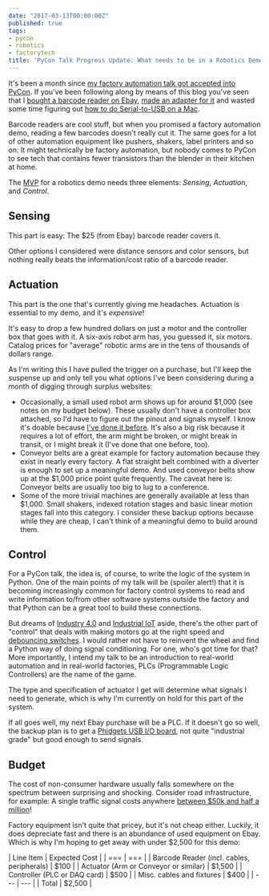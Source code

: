 ```yaml
---
date: "2017-03-13T00:00:00Z"
published: true
tags:
- pycon
- robotics
- factorytech
title: 'PyCon Talk Progress Update: What needs to be in a Robotics Demo?'
---
```


It's been a month since [my factory automation talk got accepted into PyCon](/2017/02/12/tap-tap-tap/). If you've been following along by means of this blog you've seen that I [bought a barcode reader on Ebay](/2017/02/26/intro-to-barcode-readers/), [made an adapter for it](/2017/03/06/ms3-serial-adapter/) and wasted some time figuring out [how to do Serial-to-USB on a Mac](/2017/03/07/serial-to-usb-on-mac/).

Barcode readers are cool stuff, but when you promised a factory automation demo, reading a few barcodes doesn't really cut it. The same goes for a lot of other automation equipment like pushers, shakers, label printers and so on: It might technically be factory automation, but nobody comes to PyCon to see tech that contains fewer transistors than the blender in their kitchen at home.

The [MVP](https://en.wikipedia.org/wiki/Minimum_viable_product) for a robotics demo needs three elements: *Sensing*, *Actuation*, and *Control*.

## Sensing

This part is easy: The $25 (from Ebay) barcode reader covers it.

Other options I considered were distance sensors and color sensors, but nothing really beats the information/cost ratio of a barcode reader.


## Actuation

This part is the one that's currently giving me headaches. Actuation is essential to my demo, and it's _expensive_!

It's easy to drop a few hundred dollars on just a motor and the controller box that goes with it. A six-axis robot arm has, you guessed it, six motors. Catalog prices for "average" robotic arms are in the tens of thousands of dollars range.

As I'm writing this I have pulled the trigger on a purchase, but I'll keep the suspense up and only tell you what options I've been considering during a month of digging through surplus websites:
* Occasionally, a small used robot arm shows up for around $1,000 (see notes on my budget below). These usually don't have a controller box attached, so I'd have to figure out the pinout and signals myself. I know it's doable because [I've done it before](http://jonasneubert.com/projects/movemaster). It's also a big risk because it requires a lot of effort, the arm might be broken, or might break in transit, or I might break it (I've done that one before, too).
* Conveyor belts are a great example for factory automation because they exist in nearly every factory. A flat straight belt combined with a diverter is enough to set up a meaningful demo. And used conveyor belts show up at the $1,000 price point quite frequently. The caveat here is: Conveyor belts are usually too big to lug to a conference.
* Some of the more trivial machines are generally available at less than $1,000. Small shakers, indexed rotation stages and basic linear motion stages fall into this category. I consider these backup options because while they are cheap, I can't think of a meaningful demo to build around them.


## Control

For a PyCon talk, the idea is, of course, to write the logic of the system in Python. One of the main points of my talk will be (spoiler alert!) that it is becoming increasingly common for factory control systems to read and write information to/from other software systems outside the factory and that Python can be a great tool to build these connections.

But dreams of [Industry 4.0](https://en.wikipedia.org/wiki/Industry_4.0) and [Industrial IoT](https://www.accenture.com/us-en/labs-insight-industrial-internet-of-things) aside, there's the other part of "control" that deals with making motors go at the right speed and [debouncing switches](http://www.unm.edu/~zbaker/ece238/slides/Debounce.pdf). I would rather not have to reinvent the wheel and find a Python way of doing signal conditioning. For one, who's got time for that? More importantly, I intend my talk to be an introduction to real-world automation and in real-world factories, PLCs (Programmable Logic Controllers) are the name of the game.

The type and specification of actuator I get will determine what signals I need to generate, which is why I'm currently on hold for this part of the system.

If all goes well, my next Ebay purchase will be a PLC. If it doesn't go so well, the backup plan is to get a [Phidgets USB I/O board](http://www.phidgets.com/products.php?category=0), not quite "industrial grade" but good enough to send signals.


## Budget

The cost of non-consumer hardware usually falls somewhere on the spectrum between surprising and shocking. Consider road infrastructure, for example: A single traffic signal costs anywhere [between $50k and half a million](http://www.itsbenefits.its.dot.gov/its/benecost.nsf/DisplayRUCByUnitCostElementUnadjusted?ReadForm&UnitCostElement=Traffic+Signal&Subsystem=Roadside+Control+(RS-C))!

Factory equipment isn't quite that pricey, but it's not cheap either. Luckily, it does depreciate fast and there is an abundance of used equipment on Ebay. Which is why I'm hoping to get away with under $2,500 for this demo:

| Line Item | Expected Cost |
| === | === |
| Barcode Reader (incl. cables, peripherals) | $100 |
| Actuator (Arm or Conveyor or similar) | $1,500 |
| Controller (PLC or DAQ card) | $500 |
| Misc. cables and fixtures | $400 |
| --- | --- |
| Total | $2,500 |
